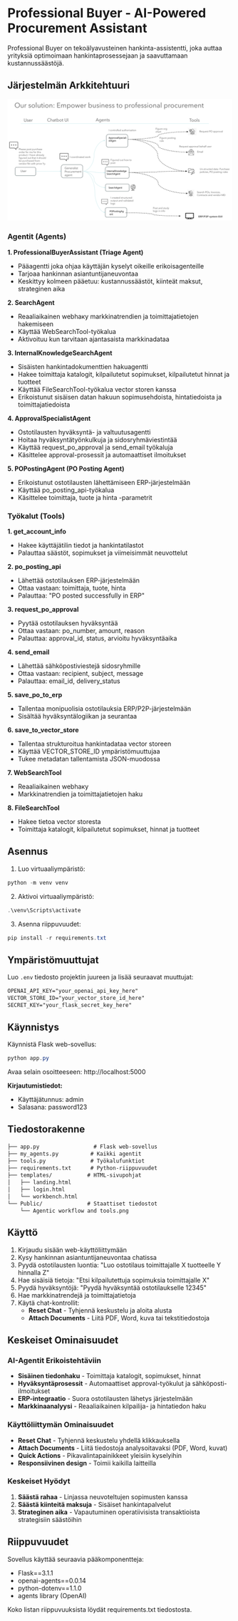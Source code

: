 # Professional Buyer - AI-Powered Procurement Assistant

Professional Buyer on tekoälyavusteinen hankinta-assistentti, joka auttaa yrityksiä optimoimaan hankintaprosessejaan ja saavuttamaan kustannussäästöjä.

## Järjestelmän Arkkitehtuuri

![Agentic Workflow](Public/Agentic%20workflow%20and%20tools.png)

### Agentit (Agents)

**1. ProfessionalBuyerAssistant (Triage Agent)**
- Pääagentti joka ohjaa käyttäjän kyselyt oikeille erikoisagenteille
- Tarjoaa hankinnan asiantuntijaneuvontaa
- Keskittyy kolmeen pääetuu: kustannussäästöt, kiinteät maksut, strateginen aika

**2. SearchAgent**
- Reaaliaikainen webhaку markkinatrendien ja toimittajatietojen hakemiseen
- Käyttää WebSearchTool-työkalua
- Aktivoituu kun tarvitaan ajantasaista markkinadataa

**3. InternalKnowledgeSearchAgent**
- Sisäisten hankintadokumenttien hakuagentti
- Hakee toimittaja katalogit, kilpailutetut sopimukset, kilpailutetut hinnat ja tuotteet
- Käyttää FileSearchTool-työkalua vector storen kanssa
- Erikoistunut sisäisen datan hakuun sopimusehdoista, hintatiedoista ja toimittajatiedoista

**4. ApprovalSpecialistAgent**
- Ostotilausten hyväksyntä- ja valtuutusagentti
- Hoitaa hyväksyntätyönkulkuja ja sidosryhmäviestintää
- Käyttää request_po_approval ja send_email työkaluja
- Käsittelee approval-prosessit ja automaattiset ilmoitukset

**5. POPostingAgent (PO Posting Agent)**
- Erikoistunut ostotilausten lähettämiseen ERP-järjestelmään
- Käyttää po_posting_api-työkalua
- Käsittelee toimittaja, tuote ja hinta -parametrit

### Työkalut (Tools)

**1. get_account_info**
- Hakee käyttäjätilin tiedot ja hankintatilastot
- Palauttaa säästöt, sopimukset ja viimeisimmät neuvottelut

**2. po_posting_api**
- Lähettää ostotilauksen ERP-järjestelmään
- Ottaa vastaan: toimittaja, tuote, hinta
- Palauttaa: "PO posted successfully in ERP"

**3. request_po_approval**
- Pyytää ostotilauksen hyväksyntää
- Ottaa vastaan: po_number, amount, reason
- Palauttaa: approval_id, status, arvioitu hyväksyntäaika

**4. send_email**
- Lähettää sähköpostiviestejä sidosryhmille
- Ottaa vastaan: recipient, subject, message
- Palauttaa: email_id, delivery_status

**5. save_po_to_erp**
- Tallentaa monipuolisia ostotilauksia ERP/P2P-järjestelmään
- Sisältää hyväksyntälogiikan ja seurantaa

**6. save_to_vector_store**
- Tallentaa strukturoitua hankintadataa vector storeen
- Käyttää VECTOR_STORE_ID ympäristömuuttujaa
- Tukee metadatan tallentamista JSON-muodossa

**7. WebSearchTool**
- Reaaliaikainen webhaку
- Markkinatrendien ja toimittajatietojen haku

**8. FileSearchTool**
- Hakee tietoa vector storesta
- Toimittaja katalogit, kilpailutetut sopimukset, hinnat ja tuotteet

## Asennus

1. Luo virtuaaliympäristö:
```powershell
python -m venv venv
```

2. Aktivoi virtuaaliympäristö:
```powershell
.\venv\Scripts\activate
```

3. Asenna riippuvuudet:
```powershell
pip install -r requirements.txt
```

## Ympäristömuuttujat

Luo `.env` tiedosto projektin juureen ja lisää seuraavat muuttujat:
```
OPENAI_API_KEY="your_openai_api_key_here"
VECTOR_STORE_ID="your_vector_store_id_here"
SECRET_KEY="your_flask_secret_key_here"
```

## Käynnistys

Käynnistä Flask web-sovellus:
```powershell
python app.py
```

Avaa selain osoitteeseen: http://localhost:5000

**Kirjautumistiedot:**
- Käyttäjätunnus: admin
- Salasana: password123

## Tiedostorakenne

```
├── app.py                 # Flask web-sovellus
├── my_agents.py          # Kaikki agentit
├── tools.py              # Työkalufunktiot
├── requirements.txt      # Python-riippuvuudet
├── templates/           # HTML-sivupohjat
│   ├── landing.html
│   ├── login.html
│   └── workbench.html
└── Public/              # Staattiset tiedostot
    └── Agentic workflow and tools.png
```

## Käyttö

1. Kirjaudu sisään web-käyttöliittymään
2. Kysy hankinnan asiantuntijaneuvontaa chatissa
3. Pyydä ostotilausten luontia: "Luo ostotilaus toimittajalle X tuotteelle Y hinnalla Z"
4. Hae sisäisiä tietoja: "Etsi kilpailutettuja sopimuksia toimittajalle X"
5. Pyydä hyväksyntöjä: "Pyydä hyväksyntää ostotilaukselle 12345"
6. Hae markkinatrendejä ja toimittajatietoja
7. Käytä chat-kontrollit:
   - **Reset Chat** - Tyhjennä keskustelu ja aloita alusta
   - **Attach Documents** - Liitä PDF, Word, kuva tai tekstitiedostoja

## Keskeiset Ominaisuudet

### AI-Agentit Erikoistehtäviin
- **Sisäinen tiedonhaku** - Toimittaja katalogit, sopimukset, hinnat
- **Hyväksyntäprosessit** - Automaattiset approval-työkulut ja sähköposti-ilmoitukset
- **ERP-integraatio** - Suora ostotilausten lähetys järjestelmään
- **Markkinaanalyysi** - Reaaliaikainen kilpailija- ja hintatiedon haku

### Käyttöliittymän Ominaisuudet
- **Reset Chat** - Tyhjennä keskustelu yhdellä klikkauksella
- **Attach Documents** - Liitä tiedostoja analysoitavaksi (PDF, Word, kuvat)
- **Quick Actions** - Pikavalintapainikkeet yleisiin kyselyihin
- **Responsiivinen design** - Toimii kaikilla laitteilla

### Keskeiset Hyödyt
1. **Säästä rahaa** - Linjassa neuvoteltujen sopimusten kanssa
2. **Säästä kiinteitä maksuja** - Sisäiset hankintapalvelut
3. **Strateginen aika** - Vapautuminen operatiivisista transaktioista strategisiin säästöihin

## Riippuvuudet

Sovellus käyttää seuraavia pääkomponentteja:
- Flask==3.1.1
- openai-agents==0.0.14
- python-dotenv==1.1.0
- agents library (OpenAI)

Koko listan riippuvuuksista löydät requirements.txt tiedostosta. 